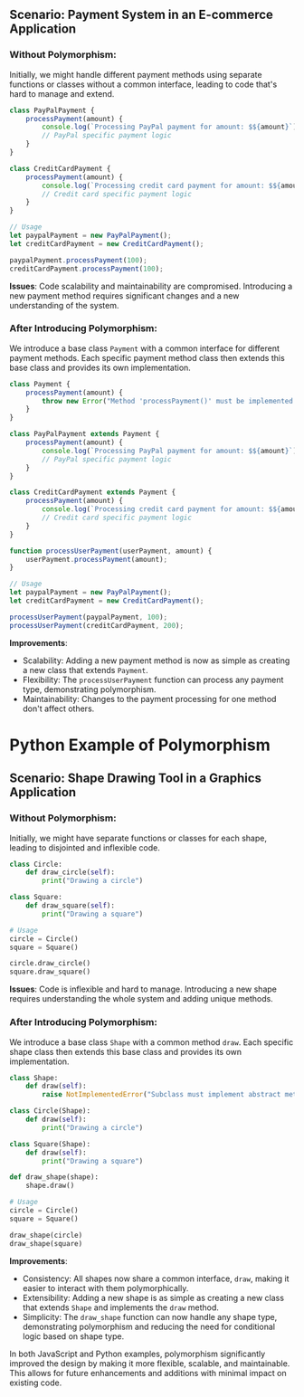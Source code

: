 
## Scenario: Payment System in an E-commerce Application

### Without Polymorphism:

Initially, we might handle different payment methods using separate functions or classes without a common interface, leading to code that's hard to manage and extend.

```javascript
class PayPalPayment {
    processPayment(amount) {
        console.log(`Processing PayPal payment for amount: $${amount}`);
        // PayPal specific payment logic
    }
}

class CreditCardPayment {
    processPayment(amount) {
        console.log(`Processing credit card payment for amount: $${amount}`);
        // Credit card specific payment logic
    }
}

// Usage
let paypalPayment = new PayPalPayment();
let creditCardPayment = new CreditCardPayment();

paypalPayment.processPayment(100);
creditCardPayment.processPayment(100);
```

**Issues**: Code scalability and maintainability are compromised. Introducing a new payment method requires significant changes and a new understanding of the system.

### After Introducing Polymorphism:

We introduce a base class `Payment` with a common interface for different payment methods. Each specific payment method class then extends this base class and provides its own implementation.

```javascript
class Payment {
    processPayment(amount) {
        throw new Error("Method 'processPayment()' must be implemented.");
    }
}

class PayPalPayment extends Payment {
    processPayment(amount) {
        console.log(`Processing PayPal payment for amount: $${amount}`);
        // PayPal specific payment logic
    }
}

class CreditCardPayment extends Payment {
    processPayment(amount) {
        console.log(`Processing credit card payment for amount: $${amount}`);
        // Credit card specific payment logic
    }
}

function processUserPayment(userPayment, amount) {
    userPayment.processPayment(amount);
}

// Usage
let paypalPayment = new PayPalPayment();
let creditCardPayment = new CreditCardPayment();

processUserPayment(paypalPayment, 100);
processUserPayment(creditCardPayment, 200);
```

**Improvements**: 
- Scalability: Adding a new payment method is now as simple as creating a new class that extends `Payment`.
- Flexibility: The `processUserPayment` function can process any payment type, demonstrating polymorphism.
- Maintainability: Changes to the payment processing for one method don't affect others.

# Python Example of Polymorphism

## Scenario: Shape Drawing Tool in a Graphics Application

### Without Polymorphism:

Initially, we might have separate functions or classes for each shape, leading to disjointed and inflexible code.

```python
class Circle:
    def draw_circle(self):
        print("Drawing a circle")

class Square:
    def draw_square(self):
        print("Drawing a square")

# Usage
circle = Circle()
square = Square()

circle.draw_circle()
square.draw_square()
```

**Issues**: Code is inflexible and hard to manage. Introducing a new shape requires understanding the whole system and adding unique methods.

### After Introducing Polymorphism:

We introduce a base class `Shape` with a common method `draw`. Each specific shape class then extends this base class and provides its own implementation.

```python
class Shape:
    def draw(self):
        raise NotImplementedError("Subclass must implement abstract method")

class Circle(Shape):
    def draw(self):
        print("Drawing a circle")

class Square(Shape):
    def draw(self):
        print("Drawing a square")

def draw_shape(shape):
    shape.draw()

# Usage
circle = Circle()
square = Square()

draw_shape(circle)
draw_shape(square)
```

**Improvements**: 
- Consistency: All shapes now share a common interface, `draw`, making it easier to interact with them polymorphically.
- Extensibility: Adding a new shape is as simple as creating a new class that extends `Shape` and implements the `draw` method.
- Simplicity: The `draw_shape` function can now handle any shape type, demonstrating polymorphism and reducing the need for conditional logic based on shape type.

In both JavaScript and Python examples, polymorphism significantly improved the design by making it more flexible, scalable, and maintainable. This allows for future enhancements and additions with minimal impact on existing code.